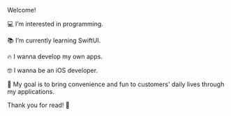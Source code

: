 Welcome!


💻 I’m interested in programming.

📚 I’m currently learning SwiftUI.

🔥 I wanna develop my own apps.

🤓 I wanna be an iOS developer.

🌈 My goal is to bring convenience and fun to customers' daily lives through my applications.


Thank you for read! 🙏

<!---
devHuni/devHuni is a ✨ special ✨ repository because its `README.md` (this file) appears on your GitHub profile.
You can click the Preview link to take a look at your changes.
--->

